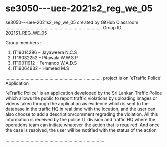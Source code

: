 # se3050---uee-2021s2_reg_we_05
se3050---uee-2021s2_reg_we_05 created by GitHub Classroom
............................................................................
Group ID: 2021S1_REG_WE_05

Group members :

1. IT19014296 – Jayaweera N.C.S 
2. IT19032252 – Pitawala W.W.S.P 
3. IT19011912 – Fernando W.A.D.S
4. IT19064932 – Hameed M.S

............................................................................
project is on 'eTraffic Police' Application

“eTraffic Police” is an application developed by the Sri Lankan Traffic Police
which allows the public to report traffic violations by uploading images or 
videos taken through the application as evidence which is sent to the database
in the traffic HQ in real time with the location, and the user can also choose 
to add a description/comment regrading the violation. All this information is 
received by the police IT division and traffic HQ where the operations team can 
initiate whatever the action that is required. And once the case is resolved, 
the user will be notified with the status of the action

..............................................................................



